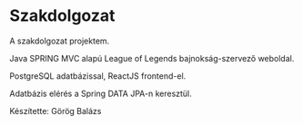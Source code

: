 # Szakdolgozat
A szakdolgozat projektem.

Java SPRING MVC alapú League of Legends bajnokság-szervező weboldal.

PostgreSQL adatbázissal, ReactJS frontend-el.

Adatbázis elérés a Spring DATA JPA-n keresztül.

Készítette: Görög Balázs